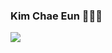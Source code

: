 ### Kim Chae Eun 👩🏻‍💻
<img src="https://capsule-render.vercel.app/api?type=slice&color=#ffa4ab&height=200&section=header&text=Chae%20Eun&fontSize=100" />

<!--
**kche1106/kche1106** is a ✨ _special_ ✨ repository because its `README.md` (this file) appears on your GitHub profile.

Here are some ideas to get you started:

- 🔭 I’m currently working on ...
- 🌱 I’m currently learning ...
- 👯 I’m looking to collaborate on ...
- 🤔 I’m looking for help with ...
- 💬 Ask me about ...
- 📫 How to reach me: ...
- 😄 Pronouns: ...
- ⚡ Fun fact: ...
-->
